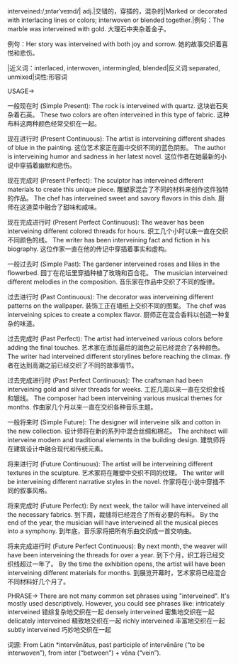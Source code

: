 interveined:/ˌɪntərˈveɪnd/| adj.|交错的，穿插的，混杂的|Marked or decorated with interlacing lines or colors; interwoven or blended together.|例句：The marble was interveined with gold. 大理石中夹杂着金子。

例句：Her story was interveined with both joy and sorrow. 她的故事交织着喜悦和悲伤。


|近义词：interlaced, interwoven, intermingled, blended|反义词:separated, unmixed|词性:形容词


USAGE->

一般现在时 (Simple Present):
The rock is interveined with quartz. 这块岩石夹杂着石英。
These two colors are often interveined in this type of fabric.  这种布料这两种颜色经常交织在一起。

现在进行时 (Present Continuous):
The artist is interveining different shades of blue in the painting.  这位艺术家正在画中交织不同的蓝色阴影。
The author is interveining humor and sadness in her latest novel.  这位作者在她最新的小说中穿插着幽默和悲伤。

现在完成时 (Present Perfect):
The sculptor has interveined different materials to create this unique piece. 雕塑家混合了不同的材料来创作这件独特的作品。
The chef has interveined sweet and savory flavors in this dish.  厨师在这道菜中融合了甜味和咸味。

现在完成进行时 (Present Perfect Continuous):
The weaver has been interveining different colored threads for hours.  织工几个小时以来一直在交织不同颜色的线。
The writer has been interveining fact and fiction in his biography.  这位作家一直在他的传记中穿插着事实和虚构。

一般过去时 (Simple Past):
The gardener interveined roses and lilies in the flowerbed. 园丁在花坛里穿插种植了玫瑰和百合花。
The musician interveined different melodies in the composition.  音乐家在作品中交织了不同的旋律。

过去进行时 (Past Continuous):
The decorator was interveining different patterns on the wallpaper.  装饰工正在墙纸上交织不同的图案。
The chef was interveining spices to create a complex flavor. 厨师正在混合香料以创造一种复杂的味道。

过去完成时 (Past Perfect):
The artist had interveined various colors before adding the final touches.  艺术家在添加最后的润色之前已经混合了各种颜色。
The writer had interveined different storylines before reaching the climax.  作者在达到高潮之前已经交织了不同的故事情节。

过去完成进行时 (Past Perfect Continuous):
The craftsman had been interveining gold and silver threads for weeks. 工匠几周以来一直在交织金线和银线。
The composer had been interveining various musical themes for months. 作曲家几个月以来一直在交织各种音乐主题。

一般将来时 (Simple Future):
The designer will interveine silk and cotton in the new collection.  设计师将在新的系列中混合丝绸和棉花。
The architect will interveine modern and traditional elements in the building design.  建筑师将在建筑设计中融合现代和传统元素。

将来进行时 (Future Continuous):
The artist will be interveining different textures in the sculpture.  艺术家将在雕塑中交织不同的纹理。
The writer will be interveining different narrative styles in the novel.  作家将在小说中穿插不同的叙事风格。

将来完成时 (Future Perfect):
By next week, the tailor will have interveined all the necessary fabrics. 到下周，裁缝将已经混合了所有必要的布料。
By the end of the year, the musician will have interveined all the musical pieces into a symphony. 到年底，音乐家将把所有乐曲交织成一首交响曲。

将来完成进行时 (Future Perfect Continuous):
By next month, the weaver will have been interveining the threads for over a year. 到下个月，织工将已经交织线超过一年了。
By the time the exhibition opens, the artist will have been interveining different materials for months. 到展览开幕时，艺术家将已经混合不同材料好几个月了。


PHRASE->
There are not many common set phrases using "interveined".  It's mostly used descriptively.  However, you could see phrases like:
intricately interveined  错综复杂地交织在一起
densely interveined 密集地交织在一起
delicately interveined 精致地交织在一起
richly interveined  丰富地交织在一起
subtly interveined  巧妙地交织在一起

词源: From Latin *intervēnātus, past participle of intervēnāre (“to be interwoven”), from inter (“between”) + vēna (“vein”).


